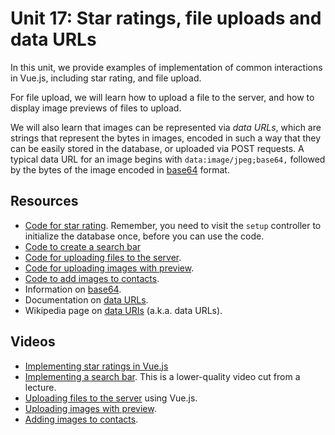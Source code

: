# Unit 17: Star ratings, file uploads and data URLs

In this unit, we provide examples of implementation of common interactions in Vue.js, including star rating, and file upload. 

For file upload, we will learn how to upload a file to the server, and how to display image previews of files to upload. 

We will also learn that images can be represented via _data URLs_, which are strings that represent the bytes in images, encoded in such a way that they can be easily stored in the database, or uploaded via POST requests.  A typical data URL for an image begins with `data:image/jpeg;base64,` followed by the bytes of the image encoded in [base64](https://docs.python.org/3/library/base64.html) format. 

## Resources

* [Code for star rating](https://bitbucket.org/luca_de_alfaro/star_ratings_2021/). Remember, you need to visit the `setup` controller to initialize the database once, before you can use the code.
* [Code to create a search bar](https://bitbucket.org/luca_de_alfaro/search_bar/)
* [Code for uploading files to the server](https://bitbucket.org/luca_de_alfaro/simple_file_upload/).
* [Code for uploading images with preview](https://bitbucket.org/luca_de_alfaro/upload_with_preview/).
* [Code to add images to contacts](https://bitbucket.org/luca_de_alfaro/contacts_with_images/).
* Information on [base64](https://docs.python.org/3/library/base64.html).
* Documentation on [data URLs](https://developer.mozilla.org/en-US/docs/Web/HTTP/Basics_of_HTTP/Data_URIs).
* Wikipedia page on [data URIs](https://en.wikipedia.org/wiki/Data_URI_scheme) (a.k.a. data URLs).


## Videos

* [Implementing star ratings in Vue.js](https://youtu.be/IzkwpjE49Gs)
* [Implementing a search bar](https://youtu.be/TS6ToY5s0Eg).  This is a lower-quality video cut from a lecture.
* [Uploading files to the server](https://youtu.be/PaR4v7-OjXs) using Vue.js.
* [Uploading images with preview](https://youtu.be/5JrWHyGCS0w).
* [Adding images to contacts](https://youtu.be/VDPnflLmUxA).



